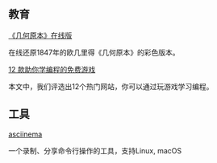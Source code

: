 
## 教育

[《几何原本》在线版](https://www.c82.net/euclid/)

在线还原1847年的欧几里得《几何原本》的彩色版本。

[12 款助你学编程的免费游戏](https://zhuanlan.zhihu.com/p/23936161)

本文中，我们评选出12个热门网站，你可以通过玩游戏学习编程。

## 工具

[asciinema](https://asciinema.org/)

一个录制、分享命令行操作的工具，支持Linux, macOS
